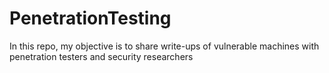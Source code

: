 # PenetrationTesting
In this repo, my objective is to share write-ups of vulnerable machines with penetration testers and security researchers
